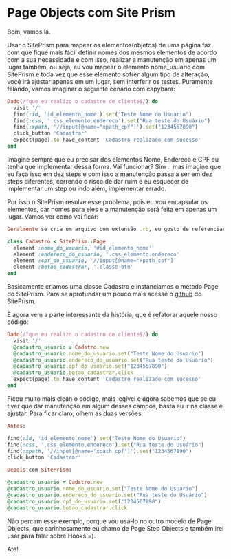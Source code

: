 # Page Objects com Site Prism

Bom, vamos lá.

Usar o SitePrism para mapear os elementos(objetos) de uma página faz com que fique mais fácil definir nomes dos mesmos elementos de acordo com a sua necessidade e com isso, realizar a manutenção em apenas um lugar também, ou seja, eu vou mapear o elemento nome_usuario com SitePrism e toda vez que esse elemento sofrer algum tipo de alteração, você irá ajustar apenas em um lugar, sem interferir os testes. Puramente falando, vamos imaginar o seguinte cenário com capybara:

```ruby
Dado(/^que eu realizo o cadastro de cliente$/) do
  visit '/'
  find(:id, 'id_elemento_nome').set("Teste Nome do Usuario")
  find(:css, '.css_elemento.endereco').set("Rua teste do Usuário")
  find(:xpath, '//input[@name="xpath_cpf"]').set("1234567890")
  click_button 'Cadastrar'
  expect(page).to have_content 'Cadastro realizado com sucesso'
end
```
Imagine sempre que eu precisar dos elementos Nome, Endereco e CPF eu tenha que implementar dessa forma. Vai funcionar? Sim .. mas imagine que eu faça isso em dez steps e com isso a manutenção passa a ser em dez steps diferentes, correndo o risco de dar ruim e eu esquecer de implementar um step ou indo além, implementar errado.

Por isso o SitePrism resolve esse problema, pois eu vou encapsular os elementos, dar nomes para eles e a manutenção será feita em apenas um lugar. Vamos ver como vai ficar:

```ruby
Geralmente se cria um arquivo com extensão .rb, eu gosto de referenciar usando mais ou menos assim: 'cadastro-page.rb'

class Cadastro < SitePrism::Page
  element :nome_do_usuario, '#id_elemento_nome'
  element :endereco_do_usuario, '.css_elemento.endereco'
  element :cpf_do_usuario, '//input[@name="xpath_cpf"]'
  element :botao_cadastrar, '.classe_btn'
end
```
Basicamente criamos uma classe Cadastro e instanciamos o método Page do SitePrism. Para se aprofundar um pouco mais acesse o [github](https://github.com/natritmeyer/site_prism) do SitePrism.

E agora vem a parte interessante da história, que é refatorar aquele nosso código:

```ruby
Dado(/^que eu realizo o cadastro de cliente$/) do
  visit '/'
  @cadastro_usuario = Cadstro.new
  @cadastro_usuario.nome_do_usuario.set("Teste Nome do Usuario")
  @cadastro_usuario.endereco_do_usuario.set("Rua teste do Usuário")
  @cadastro_usuario.cpf_do_usuario.set("1234567890")
  @cadastro_usuario.botao_cadastrar.click
  expect(page).to have_content 'Cadastro realizado com sucesso'
end
```
Ficou muito mais clean o código, mais legível e agora sabemos que se eu tiver que dar manutenção em algum desses campos, basta eu ir na classe e ajustar. Para ficar claro, olhem as duas versões:

```ruby
Antes:

find(:id, 'id_elemento_nome').set("Teste Nome do Usuario")
find(:css, '.css_elemento.endereco').set("Rua teste do Usuário")
find(:xpath, '//input[@name="xpath_cpf"]').set("1234567890")
click_button 'Cadastrar'

Depois com SitePrism:

@cadastro_usuario = Cadstro.new
@cadastro_usuario.nome_do_usuario.set("Teste Nome do Usuario")
@cadastro_usuario.endereco_do_usuario.set("Rua teste do Usuário")
@cadastro_usuario.cpf_do_usuario.set("1234567890")
@cadastro_usuario.botao_cadastrar.click
```

Não percam esse exemplo, porque vou usá-lo no outro modelo de Page Objects, que carinhosamente eu chamo de Page Step Objects e também irei usar para falar sobre Hooks =).

Até! 
